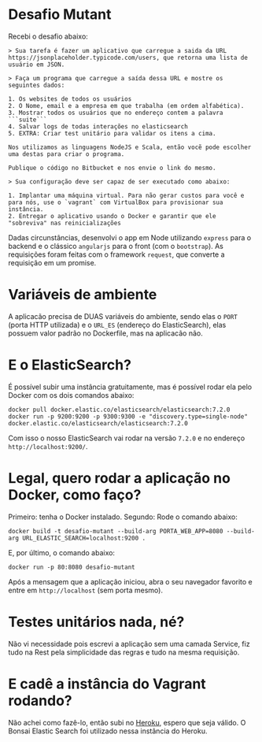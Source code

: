 # Desafio Mutant

Recebi o desafio abaixo:
```
> Sua tarefa é fazer um aplicativo que carregue a saida da URL https://jsonplaceholder.typicode.com/users, que retorna uma lista de usuário em JSON.

> Faça um programa que carregue a saída dessa URL e mostre os seguintes dados:

1. Os websites de todos os usuários
2. O Nome, email e a empresa em que trabalha (em ordem alfabética).
3. Mostrar todos os usuários que no endereço contem a palavra ```suite```
4. Salvar logs de todas interações no elasticsearch
5. EXTRA: Criar test unitário para validar os itens a cima.

Nos utilizamos as linguagens NodeJS e Scala, então vocẽ pode escolher uma destas para criar o programa.

Publique o código no Bitbucket e nos envie o link do mesmo.

> Sua configuração deve ser capaz de ser executado como abaixo:

1. Implantar uma máquina virtual. Para não gerar custos para você e para nós, use o `vagrant` com VirtualBox para provisionar sua instância.
2. Entregar o aplicativo usando o Docker e garantir que ele "sobreviva" nas reinicializações
```
Dadas circunstâncias, desenvolvi o app em Node utilizando `express` para o backend e o clássico `angularjs` para o front (com o `bootstrap`). As requisições foram feitas com o framework `request`, que converte a requisição em um promise.

# Variáveis de ambiente

A aplicacão precisa de DUAS variáveis do ambiente, sendo elas o `PORT` (porta HTTP utilizada) e o `URL_ES` (endereço do ElasticSearch), elas possuem valor padrão no Dockerfile, mas na aplicacão não.

# E o ElasticSearch?

É possível subir uma instância gratuitamente, mas é possível rodar ela pelo Docker com os dois comandos abaixo:
```
docker pull docker.elastic.co/elasticsearch/elasticsearch:7.2.0
docker run -p 9200:9200 -p 9300:9300 -e "discovery.type=single-node" docker.elastic.co/elasticsearch/elasticsearch:7.2.0
```
Com isso o nosso ElasticSearch vai rodar na versão `7.2.0` e no endereço `http://localhost:9200/`.

# Legal, quero rodar a aplicação no Docker, como faço?

Primeiro: tenha o Docker instalado. Segundo: Rode o comando abaixo:
```
docker build -t desafio-mutant --build-arg PORTA_WEB_APP=8080 --build-arg URL_ELASTIC_SEARCH=localhost:9200 .
```
E, por último, o comando abaixo:
```
docker run -p 80:8080 desafio-mutant
```
Após a mensagem que a aplicação iniciou, abra o seu navegador favorito e entre em `http://localhost` (sem porta mesmo).

# Testes unitários nada, né?
Não vi necessidade pois escrevi a aplicação sem uma camada Service, fiz tudo na Rest pela simplicidade das regras e tudo na mesma requisição.

# E cadê a instância do Vagrant rodando?
Não achei como fazê-lo, então subi no [Heroku](https:\\desafio-mutant-node.herokuapp.com), espero que seja válido.
O Bonsai Elastic Search foi utilizado nessa instância do Heroku.
